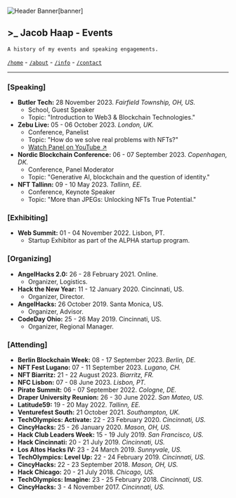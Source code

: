 ![Header Banner[banner]](/banners/banner-4.jpg)

## >_ Jacob Haap - Events

```
A history of my events and speaking engagements.
```

[`/home`](/) - [`/about`](/about) - [`/info`](/info) - [`/contact`](/contact)

***

### [Speaking]

+ **Butler Tech:** 28 November 2023. _Fairfield Township, OH, US._
  - School, Guest Speaker
  - Topic: "Introduction to Web3 & Blockchain Technologies."
+ **Zebu Live:** 05 - 06 October 2023. _London, UK._
  - Conference, Panelist
  - Topic: "How do we solve real problems with NFTs?"
  - [Watch Panel on YouTube ↗](https://www.youtube.com/watch?v=dLKsU3awc1o)
+ **Nordic Blockchain Conference:** 06 - 07 September 2023. _Copenhagen, DK._
  - Conference, Panel Moderator
  - Topic: "Generative AI, blockchain and the question of identity."
+ **NFT Tallinn:** 09 - 10 May 2023. _Tallinn, EE._
  - Conference, Keynote Speaker
  - Topic: "More than JPEGs: Unlocking NFTs True Potential."

### [Exhibiting]

+ **Web Summit:** 01 - 04 November 2022. Lisbon, PT.
  - Startup Exhibitor as part of the ALPHA startup program.

### [Organizing]

+ **AngelHacks 2.0:** 26 - 28 February 2021. Online.
  - Organizer, Logistics.
+ **Hack the New Year:** 11 - 12 January 2020. Cincinnati, US.
  - Organizer, Director.
+ **AngelHacks:** 26 October 2019. Santa Monica, US.
  - Organizer, Advisor.
+ **CodeDay Ohio:** 25 - 26 May 2019. Cincinnati, US.
  - Organizer, Regional Manager.

### [Attending]

+ **Berlin Blockchain Week:** 08 - 17 September 2023. _Berlin, DE._
+ **NFT Fest Lugano:** 07 - 11 September 2023. _Lugano, CH._
+ **NFT Biarritz:** 21 - 22 August 2023. _Biarritz, FR._
+ **NFC Lisbon:** 07 - 08 June 2023. _Lisbon, PT._
+ **Pirate Summit:** 06 - 07 September 2022. _Cologne, DE._
+ **Draper University Reunion:** 26 - 30 June 2022. _San Mateo, US._
+ **Latitude59:** 19 - 20 May 2022. _Tallinn, EE._
+ **Venturefest South:** 21 October 2021. _Southampton, UK._
+ **TechOlympics: Activate:** 22 - 23 February 2020. _Cincinnati, US._
+ **CincyHacks:** 25 - 26 January 2020. _Mason, OH, US._
+ **Hack Club Leaders Week:** 15 - 19 July 2019. _San Francisco, US._
+ **Hack Cincinnati:** 20 - 21 July 2019. _Cincinnati, US._
+ **Los Altos Hacks IV:** 23 - 24 March 2019. _Sunnyvale, US._
+ **TechOlympics: Level Up:** 22 - 24 February 2019. _Cincinnati, US._
+ **CincyHacks:** 22 - 23 September 2018. _Mason, OH, US._
+ **Hack Chicago:** 20 - 21 July 2018. _Chicago, US._
+ **TechOlympics: Imagine:** 23 - 25 February 2018. _Cincinnati, US._
+ **CincyHacks:** 3 - 4 November 2017. _Cincinnati, US._